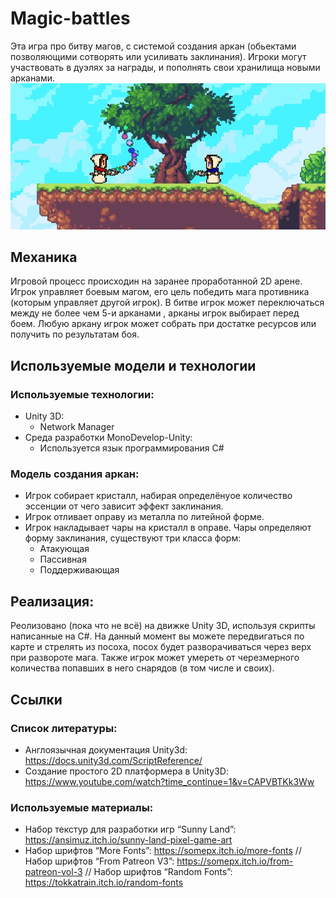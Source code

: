 Magic-battles
=============
Эта игра про битву магов, с системой создания аркан (обьектами позволяющими сотворять или усиливать заклинания). Игроки могут участвовать в дуэлях за награды, и пополнять свои хранилища новыми арканами.
![ScreenShot](screenshot.jpg)

## Механика
Игровой процесс происходин на заранее проработанной 2D арене. Игрок управляет боевым магом, его цель победить мага противника (которым управляет другой игрок). В битве игрок может переключаться между не более чем 5-и арканами , арканы игрок выбирает перед боем. Любую аркану игрок может собрать при достатке ресурсов или получить по результатам боя.

## Используемые модели и технологии
### Используемые технологии:
- Unity 3D:
  - Network Manager
- Среда разработки MonoDevelop-Unity:
  - Используется язык программирования C#
### Модель создания аркан:
- Игрок собирает кристалл, набирая определёнyое количество эссенции от чего зависит эффект заклинания.
- Игрок отливает оправу из металла по литейной форме.
- Игрок накладывает чары на кристалл в оправе. Чары определяют форму заклинания, существуют три класса форм:
  - Атакующая
  - Пассивная
  - Поддерживающая
  
## Реализация:
Реолизовано (пока что не всё) на движке Unity 3D, используя скрипты написанные на C#.
На данный момент вы можете передвигаться по карте и стрелять из посоха, посох будет разворачиваться через верх при развороте мага. Также игрок может умереть от черезмерного количества попавших в него снарядов (в том числе и своих).

## Ссылки
### Список литературы:
- Англоязычная документация Unity3d: https://docs.unity3d.com/ScriptReference/
- Создание простого 2D платформера в Unity3D: https://www.youtube.com/watch?time_continue=1&v=CAPVBTKk3Ww
### Используемые материалы:
- Набор текстур для разработки игр “Sunny Land”: https://ansimuz.itch.io/sunny-land-pixel-game-art
- Набор шрифтов “More Fonts”: https://somepx.itch.io/more-fonts
// Набор шрифтов “From Patreon V3”: https://somepx.itch.io/from-patreon-vol-3
// Набор шрифтов “Random Fonts”: https://tokkatrain.itch.io/random-fonts
